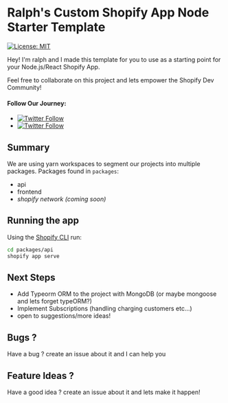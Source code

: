 # Ralph's Custom Shopify App Node Starter Template

[![License: MIT](https://img.shields.io/badge/License-MIT-green.svg)](LICENSE.md)

Hey! I'm ralph and I made this template for you to use as a starting point for your Node.js/React Shopify App.

Feel free to collaborate on this project and lets empower the Shopify Dev Community!

#### Follow Our Journey:
- [![Twitter Follow](https://img.shields.io/twitter/follow/RalphEcom?style=social)](https://twitter.com/RalphEcom)
- [![Twitter Follow](https://img.shields.io/twitter/follow/Aksel_SaaS?style=social)](https://twitter.com/aksel_saas)
## Summary

We are using yarn workspaces to segment our projects into multiple packages.
Packages found in `packages`:

- api
- frontend
- _shopify network (coming soon)_

## Running the app

Using the [Shopify CLI](https://github.com/Shopify/shopify-cli) run:

```sh
cd packages/api
shopify app serve
```

## Next Steps

- Add Typeorm ORM to the project with MongoDB (or maybe mongoose and lets forget typeORM?)
- Implement Subscriptions (handling charging customers etc...)
- open to suggestions/more ideas!

## Bugs ?

Have a bug ? create an issue about it and I can help you

## Feature Ideas ?

Have a good idea ? create an issue about it and lets make it happen!
